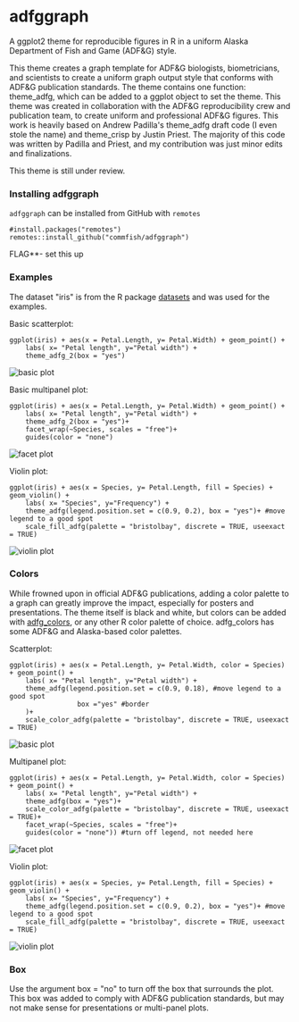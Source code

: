 # adfggraph

A ggplot2 theme for reproducible figures in R in a uniform Alaska Department of Fish and Game (ADF\&G) style.



This theme creates a graph template for ADF\&G biologists, biometricians, and scientists to create a uniform graph output style that conforms with ADF\&G publication standards. The theme contains one function: theme_adfg, which can be added to a ggplot object to set the theme. This theme was created in collaboration with the ADF\&G reproducibility crew and publication team, to create uniform and professional ADF\&G figures. This work is heavily based on Andrew Padilla's theme\_adfg draft code (I even stole the name) and theme\_crisp by Justin Priest. The majority of this code was written by Padilla and Priest, and my contribution was just minor edits and finalizations.

This theme is still under review.

### Installing adfggraph
`adfggraph` can be installed from GitHub with `remotes`

```
#install.packages("remotes")
remotes::install_github("commfish/adfggraph")
```

FLAG**- set this up

### Examples
The dataset "iris" is from the R package [datasets](https://www.rdocumentation.org/packages/datasets/versions/3.6.2) and was used for the examples.

Basic scatterplot:

```
ggplot(iris) + aes(x = Petal.Length, y= Petal.Width) + geom_point() +
    labs( x= "Petal length", y="Petal width") + 
    theme_adfg_2(box = "yes")
```

![basic plot](/example_figures/base_plot.png)

Basic multipanel plot:

```
ggplot(iris) + aes(x = Petal.Length, y= Petal.Width) + geom_point() +
    labs( x= "Petal length", y="Petal width") + 
    theme_adfg_2(box = "yes")+ 
    facet_wrap(~Species, scales = "free")+
    guides(color = "none")
```

![facet plot](/example_figures/facet_plot_nocolor.png)

Violin plot:

```
ggplot(iris) + aes(x = Species, y= Petal.Length, fill = Species) + geom_violin() +
    labs( x= "Species", y="Frequency") + 
    theme_adfg(legend.position.set = c(0.9, 0.2), box = "yes")+ #move legend to a good spot
    scale_fill_adfg(palette = "bristolbay", discrete = TRUE, useexact = TRUE)
```

![violin plot](/example_figures/fill_plot_grey.png)



### Colors
While frowned upon in official ADF\&G publications, adding a color palette to a graph can greatly improve the impact, especially for posters and presentations. The theme itself is black and white, but colors can be added with [adfg_colors](https://github.com/justinpriest/adfgcolors), or any other R color palette of choice. adfg\_colors has some ADF\&G and Alaska-based color palettes.

Scatterplot:

```
ggplot(iris) + aes(x = Petal.Length, y= Petal.Width, color = Species) + geom_point() +
    labs( x= "Petal length", y="Petal width") + 
    theme_adfg(legend.position.set = c(0.9, 0.18), #move legend to a good spot
                 box ="yes" #border
    )+ 
    scale_color_adfg(palette = "bristolbay", discrete = TRUE, useexact = TRUE)
```

![basic plot](/example_figures/color_plot.png)

Multipanel plot:

```
ggplot(iris) + aes(x = Petal.Length, y= Petal.Width, color = Species) + geom_point() +
    labs( x= "Petal length", y="Petal width") + 
    theme_adfg(box = "yes")+ 
    scale_color_adfg(palette = "bristolbay", discrete = TRUE, useexact = TRUE)+
    facet_wrap(~Species, scales = "free")+
    guides(color = "none")) #turn off legend, not needed here
```

![facet plot](/example_figures/facet_plot.png)


Violin plot:

```
ggplot(iris) + aes(x = Species, y= Petal.Length, fill = Species) + geom_violin() +
    labs( x= "Species", y="Frequency") + 
    theme_adfg(legend.position.set = c(0.9, 0.2), box = "yes")+ #move legend to a good spot
    scale_fill_adfg(palette = "bristolbay", discrete = TRUE, useexact = TRUE)
```

![violin plot](/example_figures/fill_plot.png)


### Box
Use the argument box = "no" to turn off the box that surrounds the plot. This box was added to comply with ADF&G publication standards, but may not make sense for presentations or multi-panel plots.


